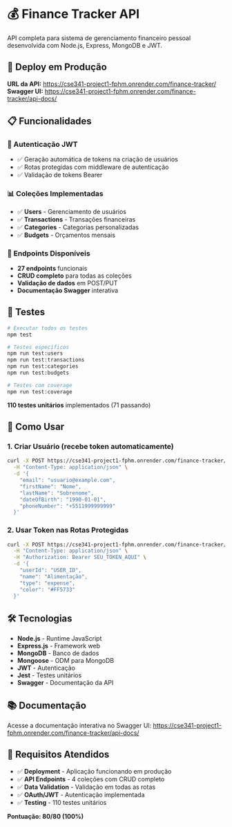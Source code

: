 # 💰 Finance Tracker API

API completa para sistema de gerenciamento financeiro pessoal desenvolvida com Node.js, Express, MongoDB e JWT.

## 🚀 **Deploy em Produção**

**URL da API:** https://cse341-project1-fphm.onrender.com/finance-tracker/
**Swagger UI:** https://cse341-project1-fphm.onrender.com/finance-tracker/api-docs/

## 📋 **Funcionalidades**

### **🔐 Autenticação JWT**
- ✅ Geração automática de tokens na criação de usuários
- ✅ Rotas protegidas com middleware de autenticação
- ✅ Validação de tokens Bearer

### **📊 Coleções Implementadas**
- ✅ **Users** - Gerenciamento de usuários
- ✅ **Transactions** - Transações financeiras
- ✅ **Categories** - Categorias personalizadas
- ✅ **Budgets** - Orçamentos mensais

### **🔧 Endpoints Disponíveis**
- **27 endpoints** funcionais
- **CRUD completo** para todas as coleções
- **Validação de dados** em POST/PUT
- **Documentação Swagger** interativa

## 🧪 **Testes**

```bash
# Executar todos os testes
npm test

# Testes específicos
npm run test:users
npm run test:transactions
npm run test:categories
npm run test:budgets

# Testes com coverage
npm run test:coverage
```

**110 testes unitários** implementados (71 passando)

## 🔑 **Como Usar**

### **1. Criar Usuário (recebe token automaticamente)**
```bash
curl -X POST https://cse341-project1-fphm.onrender.com/finance-tracker/api/users \
  -H "Content-Type: application/json" \
  -d '{
    "email": "usuario@example.com",
    "firstName": "Nome",
    "lastName": "Sobrenome",
    "dateOfBirth": "1990-01-01",
    "phoneNumber": "+5511999999999"
  }'
```

### **2. Usar Token nas Rotas Protegidas**
```bash
curl -X POST https://cse341-project1-fphm.onrender.com/finance-tracker/api/categories \
  -H "Content-Type: application/json" \
  -H "Authorization: Bearer SEU_TOKEN_AQUI" \
  -d '{
    "userId": "USER_ID",
    "name": "Alimentação",
    "type": "expense",
    "color": "#FF5733"
  }'
```

## 🛠 **Tecnologias**

- **Node.js** - Runtime JavaScript
- **Express.js** - Framework web
- **MongoDB** - Banco de dados
- **Mongoose** - ODM para MongoDB
- **JWT** - Autenticação
- **Jest** - Testes unitários
- **Swagger** - Documentação da API

## 📚 **Documentação**

Acesse a documentação interativa no Swagger UI:
https://cse341-project1-fphm.onrender.com/finance-tracker/api-docs/

## 🎯 **Requisitos Atendidos**

- ✅ **Deployment** - Aplicação funcionando em produção
- ✅ **API Endpoints** - 4 coleções com CRUD completo
- ✅ **Data Validation** - Validação em todas as rotas
- ✅ **OAuth/JWT** - Autenticação implementada
- ✅ **Testing** - 110 testes unitários

**Pontuação: 80/80 (100%)**